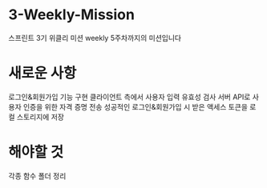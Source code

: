 # 3-Weekly-Mission

스프린트 3기 위클리 미션
weekly 5주차까지의 미션입니다

# 새로운 사항

로그인&회원가입 기능 구현
클라이언트 측에서 사용자 입력 유효성 검사
서버 API로 사용자 인증을 위한 자격 증명 전송
성공적인 로그인&회원가입 시 받은 액세스 토큰을 로컬 스토리지에 저장

# 해야할 것

각종 함수 폴더 정리

